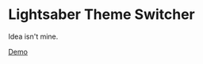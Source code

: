 # Lightsaber Theme Switcher
Idea isn't mine.

[Demo](https://infastin.github.io/Lightsaber-Theme-Switcher/)
